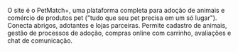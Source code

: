 O site é o PetMatch+, uma plataforma completa para adoção de animais e comércio de produtos pet ("tudo que seu pet precisa em um só lugar"). Conecta abrigos, adotantes e lojas parceiras. Permite cadastro de animais, gestão de processos de adoção, compras online com carrinho, avaliações e chat de comunicação.
